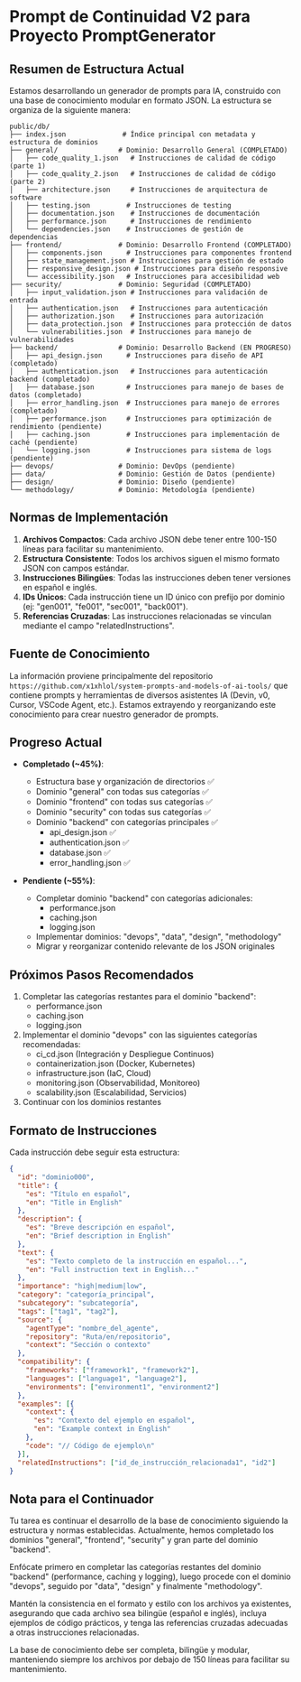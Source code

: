 # Prompt de Continuidad V2 para Proyecto PromptGenerator

## Resumen de Estructura Actual

Estamos desarrollando un generador de prompts para IA, construido con una base de conocimiento modular en formato JSON. La estructura se organiza de la siguiente manera:

```
public/db/
├── index.json              # Índice principal con metadata y estructura de dominios
├── general/               # Dominio: Desarrollo General (COMPLETADO)
│   ├── code_quality_1.json   # Instrucciones de calidad de código (parte 1)
│   ├── code_quality_2.json   # Instrucciones de calidad de código (parte 2)
│   ├── architecture.json     # Instrucciones de arquitectura de software
│   ├── testing.json         # Instrucciones de testing
│   ├── documentation.json    # Instrucciones de documentación
│   ├── performance.json      # Instrucciones de rendimiento
│   └── dependencies.json    # Instrucciones de gestión de dependencias
├── frontend/              # Dominio: Desarrollo Frontend (COMPLETADO)
│   ├── components.json      # Instrucciones para componentes frontend
│   ├── state_management.json # Instrucciones para gestión de estado
│   ├── responsive_design.json # Instrucciones para diseño responsive
│   └── accessibility.json   # Instrucciones para accesibilidad web
├── security/              # Dominio: Seguridad (COMPLETADO)
│   ├── input_validation.json # Instrucciones para validación de entrada
│   ├── authentication.json   # Instrucciones para autenticación
│   ├── authorization.json    # Instrucciones para autorización
│   ├── data_protection.json  # Instrucciones para protección de datos
│   └── vulnerabilities.json  # Instrucciones para manejo de vulnerabilidades
├── backend/               # Dominio: Desarrollo Backend (EN PROGRESO)
│   ├── api_design.json      # Instrucciones para diseño de API (completado)
│   ├── authentication.json   # Instrucciones para autenticación backend (completado)
│   ├── database.json        # Instrucciones para manejo de bases de datos (completado)
│   ├── error_handling.json  # Instrucciones para manejo de errores (completado)
│   ├── performance.json     # Instrucciones para optimización de rendimiento (pendiente)
│   ├── caching.json         # Instrucciones para implementación de caché (pendiente)
│   └── logging.json         # Instrucciones para sistema de logs (pendiente)
├── devops/                # Dominio: DevOps (pendiente)
├── data/                  # Dominio: Gestión de Datos (pendiente)
├── design/                # Dominio: Diseño (pendiente)
└── methodology/           # Dominio: Metodología (pendiente)
```

## Normas de Implementación

1. **Archivos Compactos**: Cada archivo JSON debe tener entre 100-150 líneas para facilitar su mantenimiento.
2. **Estructura Consistente**: Todos los archivos siguen el mismo formato JSON con campos estándar.
3. **Instrucciones Bilingües**: Todas las instrucciones deben tener versiones en español e inglés.
4. **IDs Únicos**: Cada instrucción tiene un ID único con prefijo por dominio (ej: "gen001", "fe001", "sec001", "back001").
5. **Referencias Cruzadas**: Las instrucciones relacionadas se vinculan mediante el campo "relatedInstructions".

## Fuente de Conocimiento

La información proviene principalmente del repositorio `https://github.com/x1xhlol/system-prompts-and-models-of-ai-tools/` que contiene prompts y herramientas de diversos asistentes IA (Devin, v0, Cursor, VSCode Agent, etc.). Estamos extrayendo y reorganizando este conocimiento para crear nuestro generador de prompts.

## Progreso Actual

- **Completado (~45%)**:
  - Estructura base y organización de directorios ✅
  - Dominio "general" con todas sus categorías ✅
  - Dominio "frontend" con todas sus categorías ✅
  - Dominio "security" con todas sus categorías ✅
  - Dominio "backend" con categorías principales ✅
    - api_design.json ✅
    - authentication.json ✅
    - database.json ✅
    - error_handling.json ✅

- **Pendiente (~55%)**:
  - Completar dominio "backend" con categorías adicionales:
    - performance.json
    - caching.json
    - logging.json
  - Implementar dominios: "devops", "data", "design", "methodology"
  - Migrar y reorganizar contenido relevante de los JSON originales

## Próximos Pasos Recomendados

1. Completar las categorías restantes para el dominio "backend":
   - performance.json
   - caching.json
   - logging.json
2. Implementar el dominio "devops" con las siguientes categorías recomendadas:
   - ci_cd.json (Integración y Despliegue Continuos)
   - containerization.json (Docker, Kubernetes)
   - infrastructure.json (IaC, Cloud)
   - monitoring.json (Observabilidad, Monitoreo)
   - scalability.json (Escalabilidad, Servicios)
3. Continuar con los dominios restantes

## Formato de Instrucciones

Cada instrucción debe seguir esta estructura:

```json
{
  "id": "dominio000",
  "title": {
    "es": "Título en español",
    "en": "Title in English"
  },
  "description": {
    "es": "Breve descripción en español",
    "en": "Brief description in English"
  },
  "text": {
    "es": "Texto completo de la instrucción en español...",
    "en": "Full instruction text in English..."
  },
  "importance": "high|medium|low",
  "category": "categoría_principal",
  "subcategory": "subcategoría",
  "tags": ["tag1", "tag2"],
  "source": {
    "agentType": "nombre_del_agente",
    "repository": "Ruta/en/repositorio",
    "context": "Sección o contexto"
  },
  "compatibility": {
    "frameworks": ["framework1", "framework2"],
    "languages": ["language1", "language2"],
    "environments": ["environment1", "environment2"]
  },
  "examples": [{
    "context": {
      "es": "Contexto del ejemplo en español",
      "en": "Example context in English"
    },
    "code": "// Código de ejemplo\n"
  }],
  "relatedInstructions": ["id_de_instrucción_relacionada1", "id2"]
}
```

## Nota para el Continuador

Tu tarea es continuar el desarrollo de la base de conocimiento siguiendo la estructura y normas establecidas. Actualmente, hemos completado los dominios "general", "frontend", "security" y gran parte del dominio "backend". 

Enfócate primero en completar las categorías restantes del dominio "backend" (performance, caching y logging), luego procede con el dominio "devops", seguido por "data", "design" y finalmente "methodology".

Mantén la consistencia en el formato y estilo con los archivos ya existentes, asegurando que cada archivo sea bilingüe (español e inglés), incluya ejemplos de código prácticos, y tenga las referencias cruzadas adecuadas a otras instrucciones relacionadas.

La base de conocimiento debe ser completa, bilingüe y modular, manteniendo siempre los archivos por debajo de 150 líneas para facilitar su mantenimiento.
